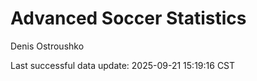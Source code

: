 # Advanced Soccer Statistics
Denis Ostroushko

<!-- gfm -->

Last successful data update: 2025-09-21 15:19:16 CST

